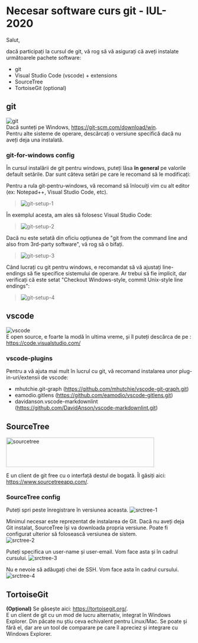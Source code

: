 # Necesar software curs git - IUL-2020

Salut,

dacă participați la cursul de git, vă rog să vă asigurați că aveți instalate următoarele pachete software:

- git
- Visual Studio Code (vscode) + extensions
- SourceTree
- TortoiseGit (optional)

## git

![git](./img/git-logo.png)  
Dacă sunteți pe Windows, <https://git-scm.com/download/win>.  
Pentru alte sisteme de operare, descărcați o versiune specifică dacă nu aveți deja una instalată.

### git-for-windows config

În cursul instalării de git pentru windows, puteți lăsa **în general** pe valorile default setările. Dar sunt câteva setări pe care le recomand să le modificați:

Pentru a rula git-pentru-windows, vă recomand să înlocuiți vim cu alt editor (ex: Notepad++, Visual Studio Code, etc).
> ![git-setup-1](./img/git-setup-1.png)

În exemplul acesta, am ales să folosesc Visual Studio Code:  
> ![git-setup-2](./img/git-setup-2.png)

Dacă nu este setată din oficiu opțiunea de "git from the command line and also from 3rd-party software", vă rog să o bifați.  
> ![git-setup-3](./img/git-setup-3.png)

Când lucrați cu git pentru windows, e recomandat să vă ajustați line-endings să fie specifice sistemului de operare. Ar trebui să fie implicit, dar verificați că este setat "Checkout Windows-style, commit Unix-style line endings":  
> ![git-setup-4](./img/git-setup-4.png)

## vscode

![vscode](./img/vscode-logo.png)  
E open source, e foarte la modă în ultima vreme, și îl puteți descărca de pe : <https://code.visualstudio.com/>

### vscode-plugins

Pentru a vă ajuta mai mult în lucrul cu git, vă recomand instalarea unor plug-in-uri/extensii de vscode:

- mhutchie.git-graph (https://github.com/mhutchie/vscode-git-graph.git)
- eamodio.gitlens (https://github.com/eamodio/vscode-gitlens.git)
- davidanson.vscode-markdownlint (https://github.com/DavidAnson/vscode-markdownlint.git)

## SourceTree

<img alt="sourcetree" src="./img/Sourcetree-blue.svg" width="400" height="80" >

E un client de git free cu o interfață destul de bogată.
Îl găsiți aici: <https://www.sourcetreeapp.com/>.

### SourceTree config

Puteți spri peste înregistrare în versiunea aceasta.
![srctree-1](./img/srctree-1.png)

Minimul necesar este reprezentat de instalarea de Git.
Dacă nu aveți deja Git instalat, SourceTree își va downloada propria versiune. Poate fi configurat ulterior să folosească versiunea de sistem.  
![srctree-2](./img/srctree-2.png)

Puteți specifica un user-name și user-email. Vom face asta și în cadrul cursului.
![srctree-3](./img/srctree-3.png)

Nu e nevoie să adăugați chei de SSH. Vom face asta în cadrul cursului.
![srctree-4](./img/srctree-4.png)

## TortoiseGit

**(Opțional)** Se găsește aici: <https://tortoisegit.org/>.  
E un client de git cu un mod de lucru alternativ, integrat în Windows Explorer. Din păcate nu știu ceva echivalent pentru Linux/Mac. Se poate și fără el, dar are un tool de comparare pe care îl apreciez și integrare cu Windows Explorer.
